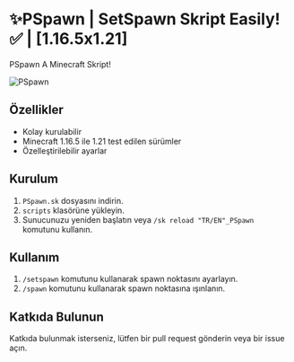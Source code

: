 # ✨PSpawn | SetSpawn Skript Easily! ✅ |  [1.16.5x1.21]

PSpawn A Minecraft Skript!

![PSpawn](https://proxy.spigotmc.org/2a04c9ce764e6771ecc10e78a4f33d2247ef4bce?url=https%3A%2F%2Fmedia.discordapp.net%2Fattachments%2F1212085829103648799%2F1270717858174865408%2FGroup_1.png%3Fex%3D66b4b7ba%26is%3D66b3663a%26hm%3Df8917c70ea8a2a96357511c12961a79aec6bf95a54a523413e23d88326c735ac%26%3D%26format%3Dwebp%26quality%3Dlossless%26width%3D821%26height%3D670)

## Özellikler

- Kolay kurulabilir
- Minecraft 1.16.5 ile 1.21 test edilen sürümler
- Özelleştirilebilir ayarlar

## Kurulum

1. `PSpawn.sk` dosyasını indirin.
2. `scripts` klasörüne yükleyin.
3. Sunucunuzu yeniden başlatın veya `/sk reload "TR/EN"_PSpawn` komutunu kullanın.

## Kullanım

1. `/setspawn` komutunu kullanarak spawn noktasını ayarlayın.
2. `/spawn` komutunu kullanarak spawn noktasına ışınlanın.

## Katkıda Bulunun

Katkıda bulunmak isterseniz, lütfen bir pull request gönderin veya bir issue açın.
